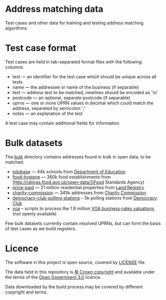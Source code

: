 # Address matching data

Test cases and other data for training and testing address matching algorithms.

# Test case format

Test cases are held in tab-separated format files with the following columns:

- test — an identifier for the test case which should be unique across all tests
- name — the addressee or name of the business (if separable)
- text — address text to be matched, newlines should be encoded as '\n'
- postcode — an optional, separate postcode (if separable)
- uprns — one or more UPRN values in decimal which could match the address, separated by semicolon ';'
- notes — an explanation of the test

A test case may contain additional fields for information.

# Bulk datasets

The [bulk](bulk) directory contains addresses found in bulk in open data, to be matched.

- [edubase](bulk/edubase) — 44k schools from [Department of Education](http://www.education.gov.uk/edubase/home.xhtml)
- [food-hygiene](bulk/food-hygiene) — 360k food establishments from [http://ratings.food.gov.uk/open-data/](Food Standards Agency)
- [price-paid](bulk/price-paid) — 21 million residential properties from [Land Registry](https://www.gov.uk/government/statistical-data-sets/price-paid-data-downloads)
- [charity-commission](bulk/charity-commission) — 345k addresses from [Charity Commission](http://data.charitycommission.gov.uk/)
- [democracy-club-polling-stations](bulk/democracy-club-polling-stations) – 5k polling stations from [Democracy Club](https://wheredoivote.co.uk/)
- [voa](bulk/voa) – scripts to process the 1.9 million [VOA business-rates valuations](http://www.2010.voa.gov.uk/rli/) (not openly available)

Few bulk datasets currently contain resolved UPRNs, but can form the basis of test cases as we build registers.

# Licence

The software in this project is open source, covered by [LICENSE](LICENSE) file.

The data held in this repository is [© Crown copyright](http://www.nationalarchives.gov.uk/information-management/re-using-public-sector-information/copyright-and-re-use/crown-copyright/)
and available under the terms of the [Open Government 3.0](https://www.nationalarchives.gov.uk/doc/open-government-licence/version/3/) licence.

Data downloaded by the build process may be covered by different copyright and terms.
